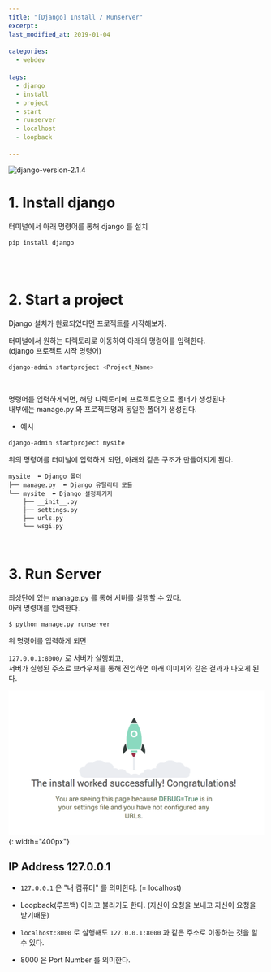 ```yaml
---
title: "[Django] Install / Runserver"
excerpt: 
last_modified_at: 2019-01-04

categories:
  - webdev

tags:
  - django
  - install
  - project
  - start
  - runserver
  - localhost
  - loopback

---
```


![django-version-2.1.4](https://img.shields.io/badge/django-v2.1.4-brightgreen.svg)

# 1. Install django

터미널에서 아래 명령어를 통해 django 를 설치

```bash
pip install django
```

<br><br>

# 2. Start a project

Django 설치가 완료되었다면 프로젝트를 시작해보자.  

터미널에서 원하는 디렉토리로 이동하여 아래의 명령어를 입력한다.  
(django 프로젝트 시작 명령어)

```bash
django-admin startproject <Project_Name>
```

<br>

명령어를 입력하게되면, 해당 디렉토리에 프로젝트명으로 폴더가 생성된다.  
내부에는 manage.py 와 프로젝트명과 동일한 폴더가 생성된다.  

- 예시

```bash
django-admin startproject mysite
```

위의 명령어를 터미널에 입력하게 되면, 아래와 같은 구조가 만들어지게 된다.

```
mysite  ⬅︎ Django 폴더
├── manage.py  ⬅︎ Django 유틸리티 모듈
└── mysite  ⬅︎ Django 설정패키지
    ├── __init__.py
    ├── settings.py
    ├── urls.py
    └── wsgi.py
```


<br>

# 3. Run Server

최상단에 있는 manage.py 를 통해 서버를 실행할 수 있다.  
아래 명령어를 입력한다.

```bash
$ python manage.py runserver
```

위 명령어를 입력하게 되면

`127.0.0.1:8000/` 로 서버가 실행되고,  
서버가 실행된 주소로 브라우저를 통해 진입하면 아래 이미지와 같은 결과가 나오게 된다.

![image](https://github.com/DevBruce/DevBruce.github.io/blob/master/_posts/webdev/images/webdev-03-runserver.png?raw=true){: width="400px"}  

## IP Address 127.0.0.1

- `127.0.0.1` 은 "내 컴퓨터" 를 의미한다. (= localhost)  

- Loopback(루프백) 이라고 불리기도 한다. (자신이 요청을 보내고 자신이 요청을 받기때문)  

- `localhost:8000` 로 실행해도 `127.0.0.1:8000` 과 같은 주소로 이동하는 것을 알 수 있다.  

- 8000 은 Port Number 를 의미한다.
